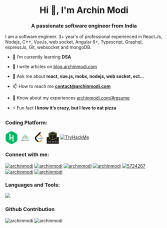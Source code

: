<h1 align="center">Hi 👋, I'm Archin Modi</h1>
<h3 align="center">A passionate software engineer from India</h3>
<p>I am a software engineer. 3+ year's of professional experienced in React.Js, Nodejs, C++, VueJs, web socket, Angular 6+, Typescript, Graphql, expressJs, Git, websocket and mongoDB.</p>

<!-- <p align="left"> <img src="https://komarev.com/ghpvc/?username=archinmodi&label=Profile%20views&color=0e75b6&style=flat" alt="archinmodi" /> </p> -->

<!-- <p align="left">
<a href="https://github.com/ryo-ma/github-profile-trophy"><img src="https://github-profile-trophy.vercel.app/?username=archinmodi" alt="archinmodi" /></a> </p> -->

- 🌱 I’m currently learning **DSA**

<!-- - 👨‍💻 All of my projects are available at [archinmodi.com/#projects](https://archinmodi.com/#projects) -->

- 📝 I write articles on [blog.archinmodi.com](https://blog.archinmodi.com)

- 💬 Ask me about **react, vue.js, mobx, nodejs, web socket, ect...**

- 📫 How to reach me **contact@archinmodi.com**

- 📄 Know about my experiences [archinmodi.com/#resume](https://archinmodi.com/resume)

- ⚡ Fun fact **I know it’s crazy, but I love to eat pizza**

<!-- ### Blogs posts -->
<!-- BLOG-POST-LIST:START -->
<!-- BLOG-POST-LIST:END -->

<h3 align="left">Coding Platform:</h3>
<a href="https://www.hackerrank.com/archinmodi" target="blank"><img align="center" src="https://raw.githubusercontent.com/archinmodi/archinmodi/master/logo/hackerrank-logo.jpg" alt="archinmodi-hackerrank"  width="40" /></a>
<a href="https://www.interviewbit.com/profile/archinmodi" target="blank"><img align="center" src="https://raw.githubusercontent.com/archinmodi/archinmodi/master/logo/interviewbit-logo.jpg" alt="archinmodi-interviewbit"  width="40" /></a>
<a href="https://leetcode.com/archinmodi" target="blank"><img align="center" src="https://raw.githubusercontent.com/archinmodi/archinmodi/master/logo/leetcode-logo.jpg" alt="archinmodi-leetcode"  width="40" /></a>
<a href="https://app.hackthebox.eu/profile/741947" target="blank"><img align="center" src="https://raw.githubusercontent.com/archinmodi/archinmodi/master/logo/htb-logo.jpg" alt="archinmodi-hackthebox"  width="40" /></a>
<a href="https://tryhackme.com/p/archinmodi" target="blank"><img src="https://tryhackme-badges.s3.amazonaws.com/archinmodi.png" alt="TryHackMe"></a>

<h3 align="left">Connect with me:</h3>
<p align="left">
<a href="https://codepen.io/archinmodi" target="blank"><img align="center" src="https://raw.githubusercontent.com/rahuldkjain/github-profile-readme-generator/master/src/images/icons/Social/codepen.svg" alt="archinmodi" height="30" width="40" /></a>
<a href="https://dev.to/archinmodi" target="blank"><img align="center" src="https://cdn.jsdelivr.net/npm/simple-icons@3.0.1/icons/dev-dot-to.svg" alt="archinmodi" height="30" width="40" /></a>
<a href="https://twitter.com/archinmodi" target="blank"><img align="center" src="https://raw.githubusercontent.com/rahuldkjain/github-profile-readme-generator/master/src/images/icons/Social/twitter.svg" alt="archinmodi" height="30" width="40" /></a>
<a href="https://linkedin.com/in/archinmodi" target="blank"><img align="center" src="https://raw.githubusercontent.com/rahuldkjain/github-profile-readme-generator/master/src/images/icons/Social/linked-in-alt.svg" alt="archinmodi" height="30" width="40" /></a>
<a href="https://stackoverflow.com/users/5724267" target="blank"><img align="center" src="https://raw.githubusercontent.com/rahuldkjain/github-profile-readme-generator/master/src/images/icons/Social/stack-overflow.svg" alt="5724267" height="30" width="40" /></a>
<a href="https://fb.com/archinmodi" target="blank"><img align="center" src="https://raw.githubusercontent.com/rahuldkjain/github-profile-readme-generator/master/src/images/icons/Social/facebook.svg" alt="archinmodi" height="30" width="40" /></a>
<a href="https://instagram.com/archinmodi" target="blank"><img align="center" src="https://raw.githubusercontent.com/rahuldkjain/github-profile-readme-generator/master/src/images/icons/Social/instagram.svg" alt="archinmodi" height="30" width="40" /></a>
</p>

<h3 align="left">Languages and Tools:</h3>
<img src="https://skillicons.dev/icons?i=angular,apollo,aws,bash,bootstrap,cpp,cloudflare,codepen,css,discord,docker,emotion,express,firebase,gatsby,git,github,go,graphql,heroku,html,js,jest,linux,mongodb,netlify,nextjs,nginx,nodejs,prisma,py,react,redux,sass,solidity,stackoverflow,styledcomponents,tailwind,ts,vim,vite,vscode,vue,webpack"/>

<!-- <p><img align="left" src="https://github-readme-stats.vercel.app/api/top-langs?username=archinmodi&show_icons=true&locale=en&layout=compact" alt="archinmodi" /></p> -->

### Github Contribution

<p><img align="center" src="https://github-readme-stats.vercel.app/api?username=archinmodi&show_icons=true&locale=en" alt="archinmodi" />&nbsp;<img align="center" src="https://github-readme-streak-stats.herokuapp.com/?user=archinmodi&" alt="archinmodi" /></p>
